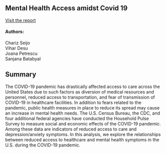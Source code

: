 ## Mental Health Access amidst Covid 19
[Visit the report](https://vihardesu.github.io/covid19_mental_health/)  

#### Authors:  
Chariz Seijo  
Vihar Desu  
Joana Petrescu  
Sanjana Batabyal 

## Summary

The COVID-19 pandemic has drastically affected access to care across the United States due to such factors as diversion of medical resources and personnel, reduced access to transportation, and fear of transmission of COVID-19 in healthcare facilities. In addition to fears related to the pandemic,  public health measures in place to reduce its spread may cause an increase in mental health needs. The U.S. Census Bureau, the CDC, and four additional federal agencies have conducted the Household Pulse Survey to measure social and economic effects of the COVID-19 pandemic. Among these data are indicators of reduced access to care and depression/anxiety symptoms. In this analysis, we explore the relationships between reduced access to healthcare and mental health symptoms in the U.S. during the COVID-19 pandemic.



